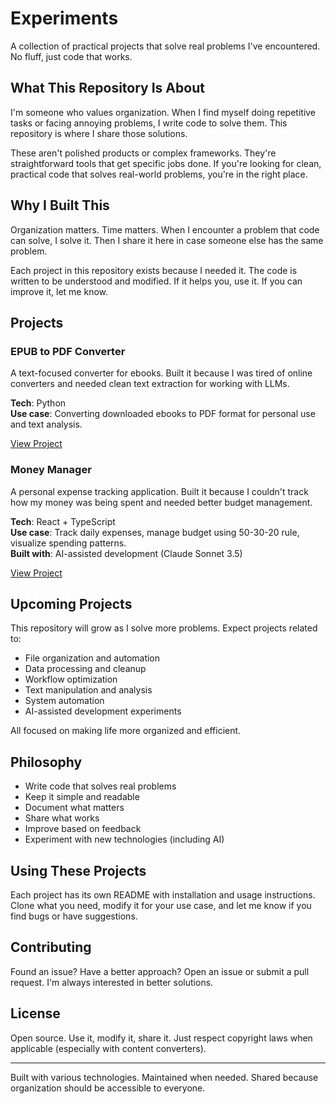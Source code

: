 # Experiments

A collection of practical projects that solve real problems I've encountered. No fluff, just code that works.

## What This Repository Is About

I'm someone who values organization. When I find myself doing repetitive tasks or facing annoying problems, I write code to solve them. This repository is where I share those solutions.

These aren't polished products or complex frameworks. They're straightforward tools that get specific jobs done. If you're looking for clean, practical code that solves real-world problems, you're in the right place.

## Why I Built This

Organization matters. Time matters. When I encounter a problem that code can solve, I solve it. Then I share it here in case someone else has the same problem.

Each project in this repository exists because I needed it. The code is written to be understood and modified. If it helps you, use it. If you can improve it, let me know.

## Projects

### EPUB to PDF Converter
A text-focused converter for ebooks. Built it because I was tired of online converters and needed clean text extraction for working with LLMs.

**Tech**: Python  
**Use case**: Converting downloaded ebooks to PDF format for personal use and text analysis.

[View Project](./EPUB-to-PDF-Converter/)

### Money Manager
A personal expense tracking application. Built it because I couldn't track how my money was being spent and needed better budget management.

**Tech**: React + TypeScript  
**Use case**: Track daily expenses, manage budget using 50-30-20 rule, visualize spending patterns.  
**Built with**: AI-assisted development (Claude Sonnet 3.5)

[View Project](./Money%20manager/)

## Upcoming Projects

This repository will grow as I solve more problems. Expect projects related to:
- File organization and automation
- Data processing and cleanup
- Workflow optimization
- Text manipulation and analysis
- System automation
- AI-assisted development experiments

All focused on making life more organized and efficient.

## Philosophy

- Write code that solves real problems
- Keep it simple and readable
- Document what matters
- Share what works
- Improve based on feedback
- Experiment with new technologies (including AI)

## Using These Projects

Each project has its own README with installation and usage instructions. Clone what you need, modify it for your use case, and let me know if you find bugs or have suggestions.

## Contributing

Found an issue? Have a better approach? Open an issue or submit a pull request. I'm always interested in better solutions.

## License

Open source. Use it, modify it, share it. Just respect copyright laws when applicable (especially with content converters).

---

Built with various technologies. Maintained when needed. Shared because organization should be accessible to everyone.
